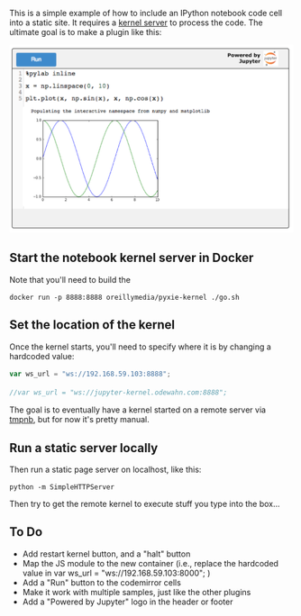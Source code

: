 This is a simple example of how to include an IPython notebook code cell into a static site.  It requires a [kernel server](https://github.com/oreillymedia/jupyter-kernel) to process the code.  The ultimate goal is to make a plugin like this:

<img src="images/jupyter-plugin.png"/>

## Start the notebook kernel server in Docker

Note that you'll need to build the 

```
docker run -p 8888:8888 oreillymedia/pyxie-kernel ./go.sh
```


## Set the location of the kernel

Once the kernel starts, you'll need to specify where it is by changing a hardcoded value:

```javascript
var ws_url = "ws://192.168.59.103:8888";

//var ws_url = "ws://jupyter-kernel.odewahn.com:8888";
```

The goal is to eventually have a kernel started on a remote server via [tmpnb](https://github.com/jupyter/tmpnb), but for now it's pretty manual.

## Run a static server locally

Then run a static page server on localhost, like this:

```
python -m SimpleHTTPServer
```

Then try to get the remote kernel to execute stuff you type into the box...


## To Do


* Add restart kernel button, and a "halt" button
* Map the JS module to the new container (i.e., replace the hardcoded value in var ws_url = "ws://192.168.59.103:8000"; )
* Add a "Run" button to the codemirror cells
* Make it work with multiple samples, just like the other plugins
* Add a  "Powered by Jupyter" logo in the header or footer

